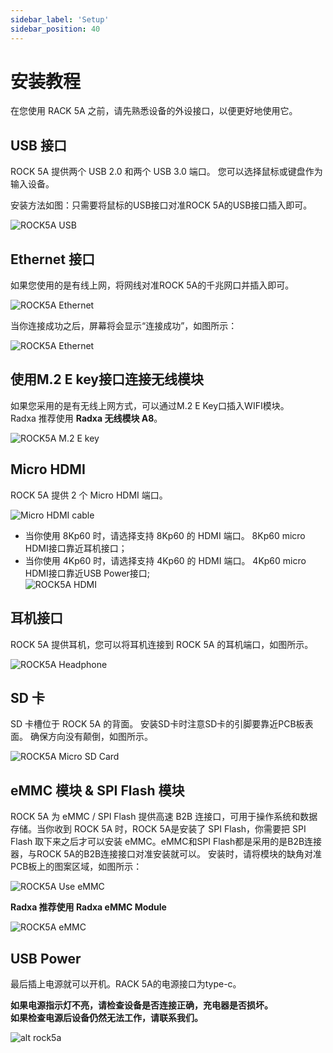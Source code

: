 ```yaml
---
sidebar_label: 'Setup'
sidebar_position: 40
---
```


# 安装教程

在您使用 RACK 5A 之前，请先熟悉设备的外设接口，以便更好地使用它。

## USB 接口
ROCK 5A 提供两个 USB 2.0 和两个 USB 3.0 端口。 您可以选择鼠标或键盘作为输入设备。   

安装方法如图：只需要将鼠标的USB接口对准ROCK 5A的USB接口插入即可。

![ROCK5A USB](/img/rock5a/rock5a_usb.webp)

## Ethernet 接口 
如果您使用的是有线上网，将网线对准ROCK 5A的千兆网口并插入即可。

![ROCK5A Ethernet](/img/rock5a/rock5a_ethernet_01.webp)

当你连接成功之后，屏幕将会显示“连接成功”，如图所示：

![ROCK5A Ethernet](/img/rock5a/rock5a_ethernet_02.webp)

## 使用M.2 E key接口连接无线模块
如果您采用的是有无线上网方式，可以通过M.2 E Key口插入WIFI模块。  
Radxa 推荐使用 **Radxa 无线模块 A8**。

![ROCK5A M.2 E key](/img/rock5a/rock5a_m2.webp)

## Micro HDMI
ROCK 5A 提供 2 个 Micro HDMI 端口。

![Micro HDMI cable](/img/accessories/micro-hdmi-cable-01.webp)
- 当你使用 8Kp60 时，请选择支持 8Kp60 的 HDMI 端口。 8Kp60 micro HDMI接口靠近耳机接口；  
- 当你使用 4Kp60 时，请选择支持 4Kp60 的 HDMI 端口。 4Kp60 micro HDMI接口靠近USB Power接口;  
![ROCK5A HDMI](/img/rock5a/rock5a_hdmi.webp)

## 耳机接口

ROCK 5A 提供耳机，您可以将耳机连接到 ROCK 5A 的耳机端口，如图所示。

![ROCK5A Headphone](/img/rock5a/rock5a_headphone.webp)

## SD 卡  
SD 卡槽位于 ROCK 5A 的背面。 安装SD卡时注意SD卡的引脚要靠近PCB板表面。 确保方向没有颠倒，如图所示。  

![ROCK5A Micro SD Card](/img/rock5a/rock5_sd.webp)

## eMMC 模块 & SPI Flash 模块

ROCK 5A 为 eMMC / SPI Flash 提供高速 B2B 连接口，可用于操作系统和数据存储。当你收到 ROCK 5A 时，ROCK 5A是安装了 SPI Flash，你需要把 SPI Flash 取下来之后才可以安装 eMMC。eMMC和SPI Flash都是采用的是B2B连接器，与ROCK 5A的B2B连接接口对准安装就可以。 安装时，请将模块的缺角对准PCB板上的图案区域，如图所示：

![ROCK5A Use eMMC](/img/rock5a/rock5a-use-emmc.webp)

**Radxa 推荐使用 Radxa eMMC Module**

![ROCK5A eMMC](/img/rock5a/rock5a_emmc.webp)

## USB Power
最后插上电源就可以开机。RACK 5A的电源接口为type-c。

**如果电源指示灯不亮，请检查设备是否连接正确，充电器是否损坏。**  
**如果检查电源后设备仍然无法工作，请联系我们。**  

![alt rock5a](/img/rock5a/rock5a_power.webp)












